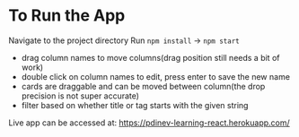 # To Run the App
Navigate to the project directory
Run `npm install` -> `npm start` 

- drag column names to move columns(drag position still needs a bit of work)
- double click on column names to edit, press enter to save the new name
- cards are draggable and can be moved between column(the drop precision is not super accurate)
- filter based on whether title or tag starts with the given string


Live app can be accessed at: https://pdinev-learning-react.herokuapp.com/
